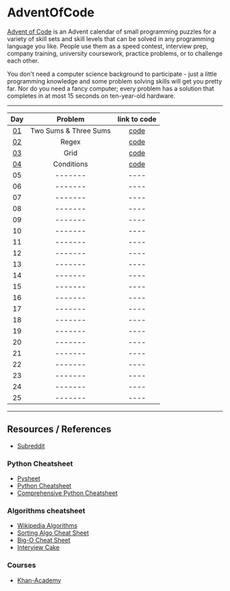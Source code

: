 # AdventOfCode

[Advent of Code](https://adventofcode.com) is an Advent calendar of small programming puzzles for a variety of skill sets and skill levels that can be solved in any programming language you like. People use them as a speed contest, interview prep, company training, university coursework, practice problems, or to challenge each other.

You don't need a computer science background to participate - just a little programming knowledge and some problem solving skills will get you pretty far. Nor do you need a fancy computer; every problem has a solution that completes in at most 15 seconds on ten-year-old hardware.

---

Day | Problem | link to code 
:---: | :-------: | :----:
[01](Day_1) | Two Sums & Three Sums | [code](Day_1/solution.py) 
[02](Day_2) | Regex | [code](Day_2/solution.py) 
[03](Day_3) | Grid | [code](Day_3/solution.py) 
[04](Day_4) | Conditions | [code](Day_4/solution.py) 
05 | ------- | ----
06 | ------- | ----
07 | ------- | ----
08 | ------- | ----
09 | ------- | ----
10 | ------- | ----
11 | ------- | ----
12 | ------- | ----
13 | ------- | ----
14 | ------- | ----
15 | ------- | ----
16 | ------- | ----
17 | ------- | ----
18 | ------- | ----
19 | ------- | ----
20 | ------- | ----
21 | ------- | ----
22 | ------- | ----
23 | ------- | ----
24 | ------- | ----
25 | ------- | ----

---

## Resources / References

* [Subreddit](https://www.reddit.com/r/adventofcode/)

### Python Cheatsheet
* [Pysheet](https://www.pythonsheets.com)
* [Python Cheatsheet](https://www.pythoncheatsheet.org)
* [Comprehensive Python Cheatsheet](https://gto76.github.io/python-cheatsheet/)

### Algorithms cheatsheet
* [Wikipedia Algorithms](https://en.wikipedia.org/wiki/List_of_algorithms)
* [Sorting Algo Cheat Sheet](https://www.interviewcake.com/sorting-algorithm-cheat-sheet)
* [Big-O Cheat Sheet](https://www.bigocheatsheet.com)
* [Interview Cake](https://www.interviewcake.com)

### Courses
* [Khan-Academy](https://www.khanacademy.org/computing/computer-science/algorithms)
